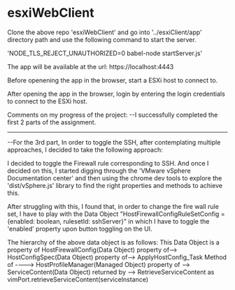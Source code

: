 # esxiWebClient

Clone the above repo 'esxiWebClient' and go into '../esxiClient/app' directory path and use the following command to start the server.

'NODE_TLS_REJECT_UNAUTHORIZED=0 babel-node startServer.js'

The app will be available at the url: https://localhost:4443

Before openening the app in the browser, start a ESXi host to connect to.

After opening the app in the browser, login by entering the login credentials to connect to the ESXi host.

Comments on my progress of the project:
--I successfully completed the first 2 parts of the assignment.

-----------------------------------------------------------------------------------------------------------------------------------------
--For the 3rd part, In order to toggle the SSH, after contemplating multiple approaches, I decided to take the following approach:

I decided to toggle the Firewall rule corresponding to SSH. And once I decided on this, I started digging through the 'VMware vSphere Documentation center' and then using the chrome dev tools to explore the 'dist/vSphere.js' library to find the right properties and methods to achieve this.

After struggling with this, I found that, in order to change the fire wall rule set, I have to play with the Data Object "HostFirewallConfigRuleSetConfig = {enabled: boolean, rulesetId: sshServer}" in which I have to toggle the 'enabled' property upon button toggling on the UI.

The hierarchy of the above data object is as follows:
This Data Object is a property of HostFirewallConfig(Data Object) property of--> HostConfigSpec(Data Object) property of--> ApplyHostConfig_Task Method of ----> HostProfileManager(Managed Object) property of --> ServiceContent(Data Object) returned by --> RetrieveServiceContent as vimPort.retrieveServiceContent(serviceInstance)
